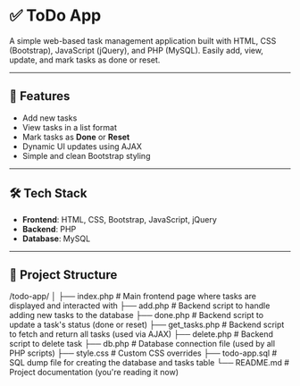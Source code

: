 # ✅ ToDo App

A simple web-based task management application built with HTML, CSS (Bootstrap), JavaScript (jQuery), and PHP (MySQL). Easily add, view, update, and mark tasks as done or reset.

---

## 🚀 Features

- Add new tasks
- View tasks in a list format
- Mark tasks as **Done** or **Reset**
- Dynamic UI updates using AJAX
- Simple and clean Bootstrap styling

---

## 🛠️ Tech Stack

- **Frontend**: HTML, CSS, Bootstrap, JavaScript, jQuery
- **Backend**: PHP
- **Database**: MySQL

---

## 📁 Project Structure
/todo-app/
│
├── index.php           # Main frontend page where tasks are displayed and interacted with
├── add.php             # Backend script to handle adding new tasks to the database
├── done.php            # Backend script to update a task's status (done or reset)
├── get_tasks.php       # Backend script to fetch and return all tasks (used via AJAX)
├── delete.php          # Backend script to delete task 
├── db.php              # Database connection file (used by all PHP scripts)
├── style.css           # Custom CSS overrides 
├── todo-app.sql        # SQL dump file for creating the database and tasks table
└── README.md           # Project documentation (you're reading it now)

